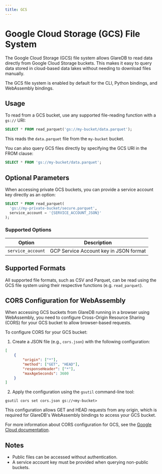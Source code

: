 ```yaml
---
title: GCS
---
```


# Google Cloud Storage (GCS) File System

The Google Cloud Storage (GCS) file system allows GlareDB to read data directly from Google Cloud Storage buckets.
This makes it easy to query data stored in cloud-based data lakes without
needing to download files manually.

The GCS file system is enabled by default for the CLI, Python bindings, and
WebAssembly bindings.

## Usage

To read from a GCS bucket, use any supported file-reading function with a
`gs://` URI:

```sql
SELECT * FROM read_parquet('gs://my-bucket/data.parquet');
```

This reads the `data.parquet` file from the `my-bucket` bucket.

You can also query GCS files directly by specifying the GCS URI in the FROM clause:

```sql
SELECT * FROM 'gs://my-bucket/data.parquet';
```

## Optional Parameters

When accessing private GCS buckets, you can provide a service account key directly as
an option:

```sql
SELECT * FROM read_parquet(
  'gs://my-private-bucket/secure.parquet',
  service_account = '{SERVICE_ACCOUNT_JSON}'
);
```

### Supported Options

| Option            | Description                                                                 |
|-------------------|-----------------------------------------------------------------------------|
| `service_account` | GCP Service Account key in JSON format                                      |

## Supported Formats

All supported file formats, such as CSV and Parquet, can be read using the GCS
file system using their respective functions (e.g. `read_parquet`).

## CORS Configuration for WebAssembly

When accessing GCS buckets from GlareDB running in a browser using WebAssembly,
you need to configure Cross-Origin Resource Sharing (CORS) for your GCS bucket to
allow browser-based requests.

To configure CORS for your GCS bucket:

1. Create a JSON file (e.g., `cors.json`) with the following configuration:

```json
[
    {
        "origin": ["*"],
        "method": ["GET", "HEAD"],
        "responseHeader": ["*"],
        "maxAgeSeconds": 3600
    }
]
```

2. Apply the configuration using the `gsutil` command-line tool:

```
gsutil cors set cors.json gs://<my-bucket>
```

This configuration allows GET and HEAD requests from any origin, which is
required for GlareDB's WebAssembly bindings to access your GCS bucket.

For more information about CORS configuration for GCS, see the [Google Cloud
documentation](https://cloud.google.com/storage/docs/using-cors).

## Notes

- Public files can be accessed without authentication.
- A service account key must be provided when querying non-public buckets.
